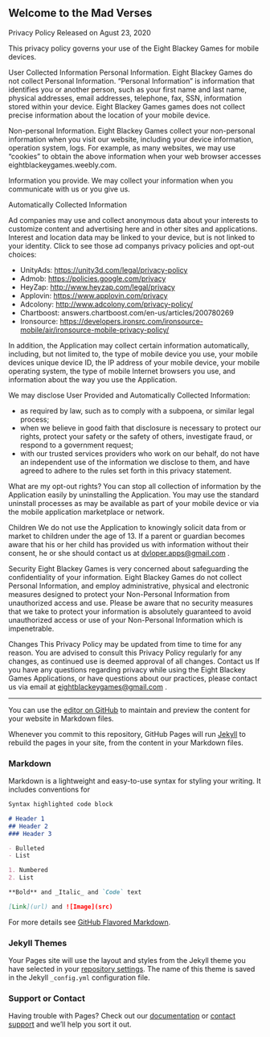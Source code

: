 ## Welcome to the Mad Verses

Privacy Policy
Released on Agust 23, 2020

This privacy policy governs your use of the Eight Blackey Games for mobile devices.

User Collected Information
Personal Information. Eight Blackey Games do not collect Personal Information. “Personal Information” is information that identifies you or another person, such as your first name and last name, physical addresses, email addresses, telephone, fax, SSN, information stored within your device.
Eight Blackey Games games does not collect precise information about the location of your mobile device.

Non-personal Information. Eight Blackey Games collect your non-personal information when you visit our website, including your device information, operation system, logs. For example, as many websites, we may use “cookies” to obtain the above information when your web browser accesses eightblackeygames.weebly.com.

Information you provide. We may collect your information when you communicate with us or you give us.

Automatically Collected Information

Ad companies may use and collect anonymous data about your interests to customize content and advertising here and in other sites and applications. Interest and location data may be linked to your device, but is not linked to your identity. Click to see those ad companys privacy policies and opt-out choices:

- UnityAds: https://unity3d.com/legal/privacy-policy
- Admob: https://policies.google.com/privacy
- HeyZap: http://www.heyzap.com/legal/privacy
- Applovin: https://www.applovin.com/privacy
- Adcolony: http://www.adcolony.com/privacy-policy/
- Chartboost: answers.chartboost.com/en-us/articles/200780269
- Ironsource: https://developers.ironsrc.com/ironsource-mobile/air/ironsource-mobile-privacy-policy/​

In addition, the Application may collect certain information automatically, including, but not limited to, the type of mobile device you use, your mobile devices unique device ID, the IP address of your mobile device, your mobile operating system, the type of mobile Internet browsers you use, and information about the way you use the Application.

We may disclose User Provided and Automatically Collected Information:
* as required by law, such as to comply with a subpoena, or similar legal process;
* when we believe in good faith that disclosure is necessary to protect our rights, protect your safety or the safety of others, investigate fraud, or respond to a government request;
* with our trusted services providers who work on our behalf, do not have an independent use of the information we disclose to them, and have agreed to adhere to the rules set forth in this privacy statement.

What are my opt-out rights?
You can stop all collection of information by the Application easily by uninstalling the Application. You may use the standard uninstall processes as may be available as part of your mobile device or via the mobile application marketplace or network.

Children
We do not use the Application to knowingly solicit data from or market to children under the age of 13. If a parent or guardian becomes aware that his or her child has provided us with information without their consent, he or she should contact us at dvloper.apps@gmail.com .

Security
Eight Blackey Games is very concerned about safeguarding the confidentiality of your information. Eight Blackey Games do not collect Personal Information, and employ administrative, physical and electronic measures designed to protect your Non-Personal Information from unauthorized access and use. Please be aware that no security measures that we take to protect your information is absolutely guaranteed to avoid unauthorized access or use of your Non-Personal Information which is impenetrable.

Changes
This Privacy Policy may be updated from time to time for any reason. You are advised to consult this Privacy Policy regularly for any changes, as continued use is deemed approval of all changes.
Contact us
If you have any questions regarding privacy while using the Eight Blackey Games Applications, or have questions about our practices, please contact us via email at eightblackeygames@gmail.com .

_________

You can use the [editor on GitHub](https://github.com/EightBlackey/EightBlackeyGames.github.io/edit/gh-pages/index.md) to maintain and preview the content for your website in Markdown files.

Whenever you commit to this repository, GitHub Pages will run [Jekyll](https://jekyllrb.com/) to rebuild the pages in your site, from the content in your Markdown files.

### Markdown

Markdown is a lightweight and easy-to-use syntax for styling your writing. It includes conventions for

```markdown
Syntax highlighted code block

# Header 1
## Header 2
### Header 3

- Bulleted
- List

1. Numbered
2. List

**Bold** and _Italic_ and `Code` text

[Link](url) and ![Image](src)
```

For more details see [GitHub Flavored Markdown](https://guides.github.com/features/mastering-markdown/).

### Jekyll Themes

Your Pages site will use the layout and styles from the Jekyll theme you have selected in your [repository settings](https://github.com/EightBlackey/EightBlackeyGames.github.io/settings/pages). The name of this theme is saved in the Jekyll `_config.yml` configuration file.

### Support or Contact

Having trouble with Pages? Check out our [documentation](https://docs.github.com/categories/github-pages-basics/) or [contact support](https://support.github.com/contact) and we’ll help you sort it out.
